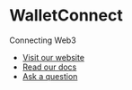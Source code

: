 # WalletConnect
Connecting Web3

- [Visit our website](https://walletconnect.com/)
- [Read our docs](https://docs.walletconnect.com/)
- [Ask a question](https://github.com/WalletConnect/walletconnect-monorepo/discussions)
